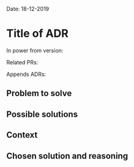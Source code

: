 Date: 18-12-2019

# Title of ADR

In power from version:

Related PRs: 

Appends ADRs: 

## Problem to solve 

## Possible solutions

## Context

## Chosen solution and reasoning
